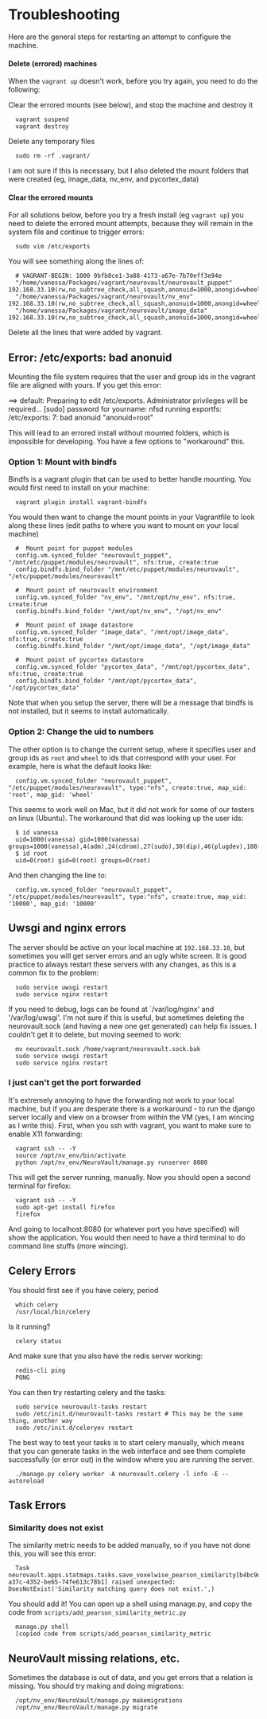 # Troubleshooting

Here are the general steps for restarting an attempt to configure the machine.

#### Delete (errored) machines
When the `vagrant up` doesn't work, before you try again, you need to do the following:

Clear the errored mounts (see below), and stop the machine and destroy it

      vagrant suspend
      vagrant destroy

Delete any temporary files

      sudo rm -rf .vagrant/

I am not sure if this is necessary, but I also deleted the mount folders that were created (eg, image_data, nv_env, and pycortex_data)

#### Clear the errored mounts
For all solutions below, before you try a fresh install (eg `vagrant up`) you need to delete the errored mount attempts, because they will remain in the system file and continue to trigger errors:

      sudo vim /etc/exports

You will see something along the lines of:

      # VAGRANT-BEGIN: 1000 9bfb8ce1-3a88-4173-a67e-7b70eff3e94e
      "/home/vanessa/Packages/vagrant/neurovault/neurovault_puppet" 192.168.33.10(rw,no_subtree_check,all_squash,anonuid=1000,anongid=wheel,fsid=399783149)
      "/home/vanessa/Packages/vagrant/neurovault/nv_env" 192.168.33.10(rw,no_subtree_check,all_squash,anonuid=1000,anongid=wheel,fsid=1116967821)
      "/home/vanessa/Packages/vagrant/neurovault/image_data" 192.168.33.10(rw,no_subtree_check,all_squash,anonuid=1000,anongid=wheel,fsid=3802941516)

Delete all the lines that were added by vagrant.


## Error: /etc/exports: bad anonuid

Mounting the file system requires that the user and group ids in the vagrant file are aligned with yours.  If you get this error:

  ==> default: Preparing to edit /etc/exports. Administrator privileges will be required...
  [sudo] password for yourname: 
  nfsd running
  exportfs: /etc/exports: 7: bad anonuid "anonuid=root"

This will lead to an errored install without mounted folders, which is impossible for developing. You have a few options to "workaround" this.


### Option 1: Mount with bindfs

Bindfs is a vagrant plugin that can be used to better handle mounting. You would first need to install on your machine:


      vagrant plugin install vagrant-bindfs


You would then want to change the mount points in your Vagrantfile to look along these lines (edit paths to where you want to mount on your local machine)

      #  Mount point for puppet modules
      config.vm.synced_folder "neurovault_puppet", "/mnt/etc/puppet/modules/neurovault", nfs:true, create:true
      config.bindfs.bind_folder "/mnt/etc/puppet/modules/neurovault", "/etc/puppet/modules/neurovault"

      #  Mount point of neurovault environment
      config.vm.synced_folder "nv_env", "/mnt/opt/nv_env", nfs:true, create:true
      config.bindfs.bind_folder "/mnt/opt/nv_env", "/opt/nv_env"

      #  Mount point of image datastore
      config.vm.synced_folder "image_data", "/mnt/opt/image_data", nfs:true, create:true
      config.bindfs.bind_folder "/mnt/opt/image_data", "/opt/image_data"

      #  Mount point of pycortex datastore
      config.vm.synced_folder "pycortex_data", "/mnt/opt/pycortex_data", nfs:true, create:true
      config.bindfs.bind_folder "/mnt/opt/pycortex_data", "/opt/pycortex_data"


Note that when you setup the server, there will be a message that bindfs is not installed, but it seems to install automatically.

### Option 2: Change the uid to numbers

The other option is to change the current setup, where it specifies user and group ids as `root` and `wheel` to ids that correspond with your user.  For example, here is what the default looks like:

      config.vm.synced_folder "neurovault_puppet", "/etc/puppet/modules/neurovault", type:"nfs", create:true, map_uid: 'root', map_gid: 'wheel' 

This seems to work well on Mac, but it did not work for some of our testers on linux (Ubuntu).  The workaround that did was looking up the user ids:

      $ id vanessa
      uid=1000(vanessa) gid=1000(vanessa) groups=1000(vanessa),4(adm),24(cdrom),27(sudo),30(dip),46(plugdev),108(lpadmin),124(sambashare)
      $ id root
      uid=0(root) gid=0(root) groups=0(root)

And then changing the line to:

      config.vm.synced_folder "neurovault_puppet", "/etc/puppet/modules/neurovault", type:"nfs", create:true, map_uid: '10000', map_gid: '10000'


## Uwsgi and nginx errors
The server should be active on your local machine at `192.168.33.10`, but sometimes you will get server errors and an ugly white screen.  It is good practice to always restart these servers with any changes, as this is a common fix to the problem:

      sudo service uwsgi restart
      sudo service nginx restart

If you need to debug, logs can be found at `/var/log/nginx' and '/var/log/uwsgi'. I'm not sure if this is useful, but sometimes deleting the neurovault.sock (and having a new one get generated) can help fix issues. I couldn't get it to delete, but moving seemed to work:

      mv neurovault.sock /home/vagrant/neurovault.sock.bak
      sudo service uwsgi restart
      sudo service nginx restart


### I just can't get the port forwarded
It's extremely annoying to have the forwarding not work to your local machine, but if you are desperate there is a workaround - to run the django server locally and view on a browser from within the VM (yes, I am wincing as I write this). First, when you ssh with vagrant, you want to make sure to enable X11 forwarding:

      vagrant ssh -- -Y
      source /opt/nv_env/bin/activate
      python /opt/nv_env/NeuroVault/manage.py runserver 8080

This will get the server running, manually. Now you should open a second terminal for firefox:

      vagrant ssh -- -Y
      sudo apt-get install firefox
      firefox

And going to localhost:8080 (or whatever port you have specified) will show the application. You would then need to have a third terminal to do command line stuffs (more wincing).


## Celery Errors
You should first see if you have celery, period

      which celery
      /usr/local/bin/celery

Is it running?

      celery status

And make sure that you also have the redis server working:

      redis-cli ping
      PONG

You can then try restarting celery and the tasks:

      sudo service neurovault-tasks restart
      sudo /etc/init.d/neurovault-tasks restart # This may be the same thing, another way
      sudo /etc/init.d/celeryev restart      

The best way to test your tasks is to start celery manually, which means that you can generate tasks in the web interface and see them complete successfully (or error out) in the window where you are running the server.

      ./manage.py celery worker -A neurovault.celery -l info -E --autoreload

## Task Errors

### Similarity does not exist
The similarity metric needs to be added manually, so if you have not done this, you will see this error:      

      Task neurovault.apps.statmaps.tasks.save_voxelwise_pearson_similarity[b4bc9dd0-a37c-4352-be65-74fe613c78b1] raised unexpected: DoesNotExist('Similarity matching query does not exist.',)

You should add it! You can open up a shell using manage.py, and copy the code from `scripts/add_pearson_similarity_metric.py`

      manage.py shell
      [copied code from scripts/add_pearson_similarity_metric


## NeuroVault missing relations, etc.
Sometimes the database is out of data, and you get errors that a relation is missing.  You should try making and doing migrations:

      /opt/nv_env/NeuroVault/manage.py makemigrations
      /opt/nv_env/NeuroVault/manage.py migrate


